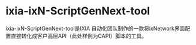 # ixia-ixN-ScriptGenNext-tool
ixia-ixN-ScriptGenNext-tool是IXIA 自动化团队制作的一款将ixNetwork界面配置直接转化成客户高层API（此处样例为CAPI）脚本的工具。
